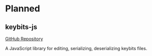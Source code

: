 # Planned

## keybits-js

[GitHub Repository](https://github.com/DamSenViet/keybits-js)

A JavaScript library for editing, serializing, deserializing keybits files.
